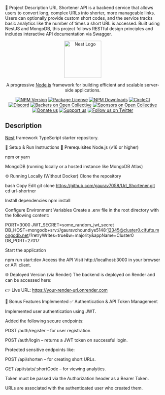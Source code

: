 📄 Project Description
URL Shortener API is a backend service that allows users to convert long, complex URLs into shorter, more manageable links. Users can optionally provide custom short codes, and the service tracks basic analytics like the number of times a short URL is accessed. Built using NestJS and MongoDB, this project follows RESTful design principles and includes interactive API documentation via Swagger.


<p align="center">
  <a href="http://nestjs.com/" target="blank"><img src="https://nestjs.com/img/logo-small.svg" width="120" alt="Nest Logo" /></a>
</p>

[circleci-image]: https://img.shields.io/circleci/build/github/nestjs/nest/master?token=abc123def456
[circleci-url]: https://circleci.com/gh/nestjs/nest

  <p align="center">A progressive <a href="http://nodejs.org" target="_blank">Node.js</a> framework for building efficient and scalable server-side applications.</p>
    <p align="center">
<a href="https://www.npmjs.com/~nestjscore" target="_blank"><img src="https://img.shields.io/npm/v/@nestjs/core.svg" alt="NPM Version" /></a>
<a href="https://www.npmjs.com/~nestjscore" target="_blank"><img src="https://img.shields.io/npm/l/@nestjs/core.svg" alt="Package License" /></a>
<a href="https://www.npmjs.com/~nestjscore" target="_blank"><img src="https://img.shields.io/npm/dm/@nestjs/common.svg" alt="NPM Downloads" /></a>
<a href="https://circleci.com/gh/nestjs/nest" target="_blank"><img src="https://img.shields.io/circleci/build/github/nestjs/nest/master" alt="CircleCI" /></a>
<a href="https://discord.gg/G7Qnnhy" target="_blank"><img src="https://img.shields.io/badge/discord-online-brightgreen.svg" alt="Discord"/></a>
<a href="https://opencollective.com/nest#backer" target="_blank"><img src="https://opencollective.com/nest/backers/badge.svg" alt="Backers on Open Collective" /></a>
<a href="https://opencollective.com/nest#sponsor" target="_blank"><img src="https://opencollective.com/nest/sponsors/badge.svg" alt="Sponsors on Open Collective" /></a>
  <a href="https://paypal.me/kamilmysliwiec" target="_blank"><img src="https://img.shields.io/badge/Donate-PayPal-ff3f59.svg" alt="Donate us"/></a>
    <a href="https://opencollective.com/nest#sponsor"  target="_blank"><img src="https://img.shields.io/badge/Support%20us-Open%20Collective-41B883.svg" alt="Support us"></a>
  <a href="https://twitter.com/nestframework" target="_blank"><img src="https://img.shields.io/twitter/follow/nestframework.svg?style=social&label=Follow" alt="Follow us on Twitter"></a>
</p>
  <!--[![Backers on Open Collective](https://opencollective.com/nest/backers/badge.svg)](https://opencollective.com/nest#backer)
  [![Sponsors on Open Collective](https://opencollective.com/nest/sponsors/badge.svg)](https://opencollective.com/nest#sponsor)-->

## Description

[Nest](https://github.com/nestjs/nest) framework TypeScript starter repository.

🚀 Setup & Run Instructions
🔧 Prerequisites
Node.js (v16 or higher)

npm or yarn

MongoDB (running locally or a hosted instance like MongoDB Atlas)

⚙️ Running Locally (Without Docker)
Clone the repository

bash
Copy
Edit
git clone https://github.com/gaurav7058/Url_Shortener.git
cd url-shortner

Install dependencies
npm install

Configure Environment Variables
Create a .env file in the root directory with the following content:

PORT=3000
JWT_SECRET=some_random_jwt_secret
DB_HOST=mongodb+srv://gauravchoundiye5148:12345@cluster0.cifufts.mongodb.net/?retryWrites=true&w=majority&appName=Cluster0
DB_PORT=27017

Start the application

npm run start:dev
Access the API
Visit http://localhost:3000 in your browser or API client.

🌐 Deployed Version (via Render)
The backend is deployed on Render and can be accessed here:

👉 Live URL: https://your-render-url.onrender.com 

🏅 Bonus Features Implemented
✅ Authentication & API Token Management

Implemented user authentication using JWT.

Added the following secure endpoints:

POST /auth/register – for user registration.

POST /auth/login – returns a JWT token on successful login.

Protected sensitive endpoints like:

POST /api/shorten – for creating short URLs.

GET /api/stats/:shortCode – for viewing analytics.

Token must be passed via the Authorization header as a Bearer Token.

URLs are associated with the authenticated user who created them.